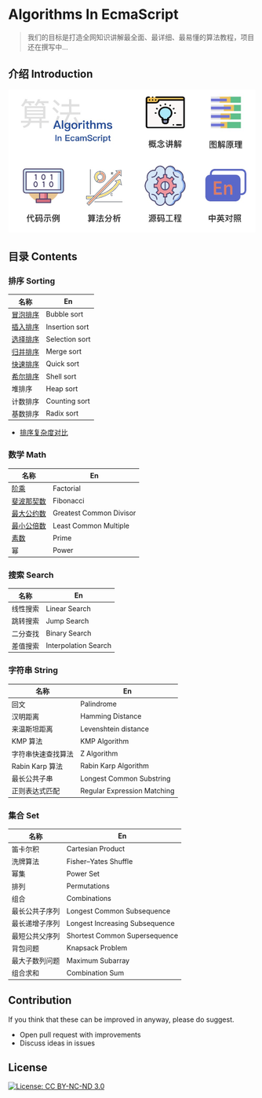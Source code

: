 # Algorithms In EcmaScript

> 我们的目标是打造全网知识讲解最全面、最详细、最易懂的算法教程，项目还在撰写中...

## 介绍 Introduction

![](./images/advantage.jpg)

## 目录 Contents

### 排序 Sorting

| 名称                                 | En             |
| ---------------------------------------- | ------------------ |
| [冒泡排序](./sorting/bubble-sort)    | Bubble sort    |
| [插入排序](./sorting/insertion-sort) | Insertion sort |
| [选择排序](./sorting/selection-sort) | Selection sort |
| [归并排序](./sorting/merge-sort)     | Merge sort     |
| [快速排序](./sorting/quick-sort)     | Quick sort     |
| [希尔排序](./sorting/shell-sort)     | Shell sort     |
| 堆排序                               | Heap sort      |
| 计数排序                             | Counting sort  |
| 基数排序                             | Radix sort     |

* [排序复杂度对比](./sorting/README.md)

### 数学 Math

| 名称                                         | En                  |
| ------------------------------------------------ | ----------------------- |
| [阶乘](./math/factorial)                     | Factorial               |
| [斐波那契数](./math/fibonacci)               | Fibonacci               |
| [最大公约数](./math/greatest-common-divisor) | Greatest Common Divisor |
| [最小公倍数](./math/least-common-multiple)   | Least Common Multiple   |
| [素数](./math/prime) | Prime         |
| 幂                       | Power                   |

### 搜索 Search

| 名称     | En               |
| ------------ | -------------------- |
| 线性搜索 | Linear Search        |
| 跳转搜索 | Jump Search          |
| 二分查找 | Binary Search        |
| 差值搜索 | Interpolation Search |

### 字符串 String

| 名称               | En                      |
| ---------------------- | --------------------------- |
| 回文               | Palindrome                  |
| 汉明距离           | Hamming Distance            |
| 来温斯坦距离       | Levenshtein distance        |
| KMP 算法           | KMP Algorithm               |
| 字符串快速查找算法 | Z Algorithm                 |
| Rabin Karp 算法    | Rabin Karp Algorithm        |
| 最长公共子串       | Longest Common Substring    |
| 正则表达式匹配     | Regular Expression Matching |

### 集合 Set

| 名称           | En                             |
| -------------- | ------------------------------ |
| 笛卡尔积       | Cartesian Product              |
| 洗牌算法       | Fisher–Yates Shuffle           |
| 幂集           | Power Set                      |
| 排列           | Permutations                   |
| 组合           | Combinations                   |
| 最长公共子序列 | Longest Common Subsequence     |
| 最长递增子序列 | Longest Increasing Subsequence |
| 最短公共父序列 | Shortest Common Supersequence  |
| 背包问题       | Knapsack Problem               |
| 最大子数列问题 | Maximum Subarray               |
| 组合求和       | Combination Sum                |

## Contribution

If you think that these can be improved in anyway, please do suggest.

* Open pull request with improvements
* Discuss ideas in issues

## License

[![License: CC BY-NC-ND 3.0](https://camo.githubusercontent.com/737aad0c1bf5098da05669813f8cd78959bf684cbee9c91d33fc1e01336a36a0/68747470733a2f2f696d672e736869656c64732e696f2f62616467652f4c6963656e73652d434325323042592d2d4e432d2d4e44253230332e302d6c69676874677265792e737667)](https://creativecommons.org/licenses/by-nc-nd/3.0/)
